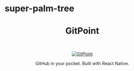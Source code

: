 # super-palm-tree

<h1 align="center"> GitPoint </h1> <br>
<p align="center">
  <a href="https://gitpoint.co/">
    <img alt="GitPoint" title="GitPoint" src="../assets/img/logo.svg">
  </a>
</p>

<p align="center">
  GitHub in your pocket. Built with React Native.
</p>
